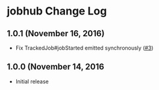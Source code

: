 # jobhub Change Log #

## 1.0.1 (November 16, 2016)

  * Fix TrackedJob#jobStarted emitted synchronously ([#3](https://github.com/amekkawi/jobhub/issues/3))

## 1.0.0 (November 14, 2016

  * Initial release
